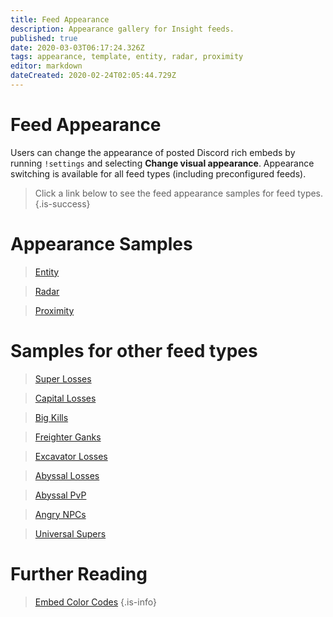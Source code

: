 ```yaml
---
title: Feed Appearance
description: Appearance gallery for Insight feeds.
published: true
date: 2020-03-03T06:17:24.326Z
tags: appearance, template, entity, radar, proximity
editor: markdown
dateCreated: 2020-02-24T02:05:44.729Z
---
```


# Feed Appearance
Users can change the appearance of posted Discord rich embeds by running ```!settings``` and selecting **Change visual appearance**. Appearance switching is available for all feed types (including preconfigured feeds).
> Click a link below to see the feed appearance samples for feed types.
{.is-success}


# Appearance Samples
> [Entity](/appearances/entity)

> [Radar](/appearances/radar)

> [Proximity](/appearances/proximity)


# Samples for other feed types
> [Super Losses](/appearances/entity)

> [Capital Losses](/appearances/entity)

> [Big Kills](/appearances/entity)

> [Freighter Ganks](/appearances/entity)

> [Excavator Losses](/appearances/entity)

> [Abyssal Losses](/appearances/entity)

> [Abyssal PvP](/appearances/entity)

> [Angry NPCs](/appearances/entity)

> [Universal Supers](/appearances/radar)

# Further Reading
> [Embed Color Codes](/botcolorcodes#embedded-visual-left-sidebar)
{.is-info}

